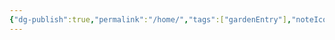 ```yaml
---
{"dg-publish":true,"permalink":"/home/","tags":["gardenEntry"],"noteIcon":"1","created":"2025-09-18T00:08:44.556+02:00","updated":"2025-09-18T00:09:29.729+02:00"}
---
```


